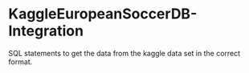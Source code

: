 # KaggleEuropeanSoccerDB-Integration
SQL statements to get the data from the kaggle data set in the correct format.
